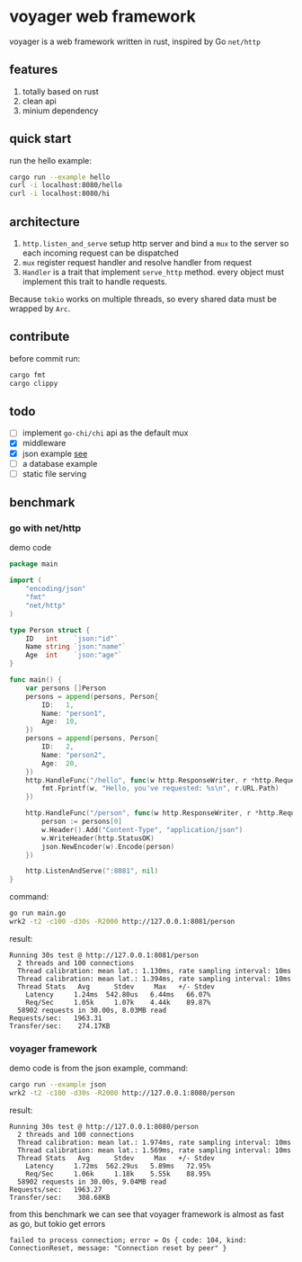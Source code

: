 # voyager web framework

voyager is a web framework written in rust, inspired by Go `net/http`

## features

1. totally based on rust
2. clean api
3. minium dependency

## quick start

run the hello example:

```sh
cargo run --example hello
curl -i localhost:8080/hello
curl -i localhost:8080/hi
```

## architecture

1. `http.listen_and_serve` setup http server and bind a `mux` to the server so each incoming request can be dispatched
2. `mux` register request handler and resolve handler from request
3. `Handler` is a trait that implement `serve_http` method. every object must implement this trait to handle requests.

Because `tokio` works on multiple threads, so every shared data must be wrapped by `Arc`.

## contribute

before commit run:

```sh
cargo fmt
cargo clippy
```

## todo

- [ ] implement `go-chi/chi` api as the default mux
- [x] middleware
- [x] json example [see](./examples/json.rs)
- [ ] a database example
- [ ] static file serving

## benchmark

### go with net/http

demo code

```go
package main

import (
	"encoding/json"
	"fmt"
	"net/http"
)

type Person struct {
	ID   int    `json:"id"`
	Name string `json:"name"`
	Age  int    `json:"age"`
}

func main() {
	var persons []Person
	persons = append(persons, Person{
		ID:   1,
		Name: "person1",
		Age:  10,
	})
	persons = append(persons, Person{
		ID:   2,
		Name: "person2",
		Age:  20,
	})
	http.HandleFunc("/hello", func(w http.ResponseWriter, r *http.Request) {
		fmt.Fprintf(w, "Hello, you've requested: %s\n", r.URL.Path)
	})

	http.HandleFunc("/person", func(w http.ResponseWriter, r *http.Request) {
		person := persons[0]
		w.Header().Add("Content-Type", "application/json")
		w.WriteHeader(http.StatusOK)
		json.NewEncoder(w).Encode(person)
	})

	http.ListenAndServe(":8081", nil)
}
```

command:

```sh
go run main.go
wrk2 -t2 -c100 -d30s -R2000 http://127.0.0.1:8081/person
```

result:

```log
Running 30s test @ http://127.0.0.1:8081/person
  2 threads and 100 connections
  Thread calibration: mean lat.: 1.130ms, rate sampling interval: 10ms
  Thread calibration: mean lat.: 1.394ms, rate sampling interval: 10ms
  Thread Stats   Avg      Stdev     Max   +/- Stdev
    Latency     1.24ms  542.80us   6.44ms   66.07%
    Req/Sec     1.05k     1.07k    4.44k    89.87%
  58902 requests in 30.00s, 8.03MB read
Requests/sec:   1963.31
Transfer/sec:    274.17KB
```

### voyager framework

demo code is from the json example, command:

```sh
cargo run --example json
wrk2 -t2 -c100 -d30s -R2000 http://127.0.0.1:8080/person
```

result:

```log
Running 30s test @ http://127.0.0.1:8080/person
  2 threads and 100 connections
  Thread calibration: mean lat.: 1.974ms, rate sampling interval: 10ms
  Thread calibration: mean lat.: 1.569ms, rate sampling interval: 10ms
  Thread Stats   Avg      Stdev     Max   +/- Stdev
    Latency     1.72ms  562.29us   5.89ms   72.95%
    Req/Sec     1.06k     1.18k    5.55k    88.95%
  58902 requests in 30.00s, 9.04MB read
Requests/sec:   1963.27
Transfer/sec:    308.68KB
```

from this benchmark we can see that voyager framework is almost as fast as go, but tokio get errors

```log
failed to process connection; error = Os { code: 104, kind: ConnectionReset, message: "Connection reset by peer" }
```

